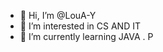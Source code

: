 - 👋 Hi, I’m @LouA-Y
- 👀 I’m interested in CS AND IT 
- 🌱 I’m currently learning JAVA . P 


<!---
LouA-Y/LouA-Y is a ✨ special ✨ repository because its `README.md` (this file) appears on your GitHub profile.
You can click the Preview link to take a look at your changes.
--->
